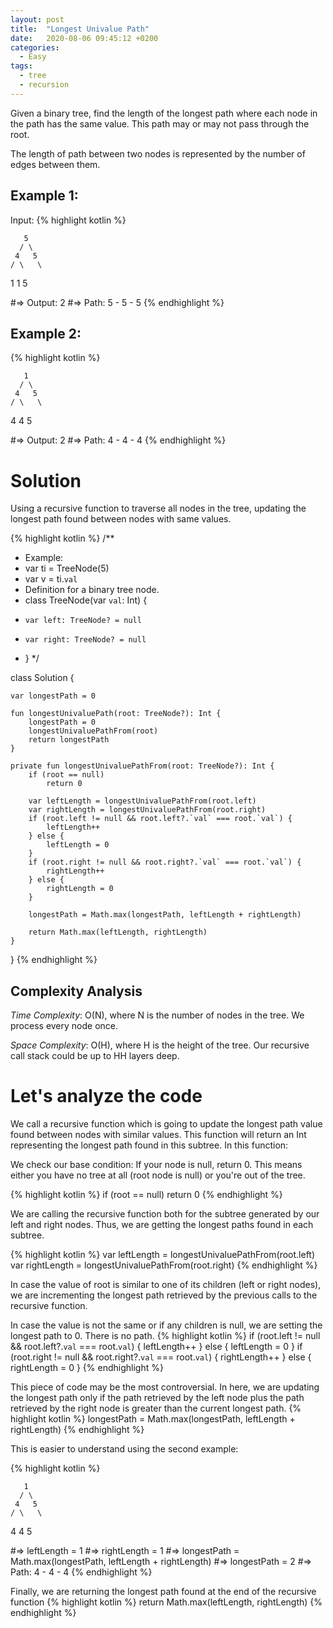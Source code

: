 ```yaml
---
layout: post
title:  "Longest Univalue Path"
date:   2020-08-06 09:45:12 +0200
categories:
  - Easy
tags:
  - tree
  - recursion
---
```

Given a binary tree, find the length of the longest path where each node in the path has the same value. This path may or may not pass through the root.

The length of path between two nodes is represented by the number of edges between them.

## Example 1:

Input:
{% highlight kotlin %}

       5
      / \
     4   5
    / \   \
   1   1   5

#=> Output: 2
#=> Path: 5 - 5 - 5
{% endhighlight %}

## Example 2:

{% highlight kotlin %}

       1
      / \
     4   5
    / \   \
   4   4   5

#=> Output: 2
#=> Path: 4 - 4 - 4
{% endhighlight %}

# Solution

Using a recursive function to traverse all nodes in the tree, updating the longest path found between nodes with same values.

{% highlight kotlin %}
/**
 * Example:
 * var ti = TreeNode(5)
 * var v = ti.`val`
 * Definition for a binary tree node.
 * class TreeNode(var `val`: Int) {
 *     var left: TreeNode? = null
 *     var right: TreeNode? = null
 * }
 */

class Solution {

    var longestPath = 0

    fun longestUnivaluePath(root: TreeNode?): Int {
        longestPath = 0
        longestUnivaluePathFrom(root)
        return longestPath
    }

    private fun longestUnivaluePathFrom(root: TreeNode?): Int {
        if (root == null)
            return 0

        var leftLength = longestUnivaluePathFrom(root.left)
        var rightLength = longestUnivaluePathFrom(root.right)
        if (root.left != null && root.left?.`val` === root.`val`) {
            leftLength++
        } else {
            leftLength = 0
        }
        if (root.right != null && root.right?.`val` === root.`val`) {
            rightLength++
        } else {
            rightLength = 0
        }

        longestPath = Math.max(longestPath, leftLength + rightLength)

        return Math.max(leftLength, rightLength)
    }

}
{% endhighlight %}

## Complexity Analysis

_Time Complexity_: O(N), where N is the number of nodes in the tree. We process every node once.

_Space Complexity_: O(H), where H is the height of the tree. Our recursive call stack could be up to HH layers deep.

# Let's analyze the code

We call a recursive function which is going to update the longest path value found between nodes with similar values. This function will return an Int representing the longest path found in this subtree. In this function:

We check our base condition: If your node is null, return 0. This means either you have no tree at all (root node is null) or you're out of the tree.

{% highlight kotlin %}
if (root == null)
    return 0
{% endhighlight %}

We are calling the recursive function both for the subtree generated by our left and right nodes. Thus, we are getting the longest paths found in each subtree.

{% highlight kotlin %}
var leftLength = longestUnivaluePathFrom(root.left)
var rightLength = longestUnivaluePathFrom(root.right)
{% endhighlight %}

In case the value of root is similar to one of its children (left or right nodes), we are incrementing the longest path retrieved by the previous calls to the recursive function.

In case the value is not the same or if any children is null, we are setting the longest path to 0. There is no path.
{% highlight kotlin %}
if (root.left != null && root.left?.`val` === root.`val`) {
    leftLength++
} else {
    leftLength = 0
}
if (root.right != null && root.right?.`val` === root.`val`) {
    rightLength++
} else {
    rightLength = 0
}
{% endhighlight %}

This piece of code may be the most controversial. In here, we are updating the longest path only if the path retrieved by the left node plus the path retrieved by the right node is greater than the current longest path.
{% highlight kotlin %}
longestPath = Math.max(longestPath, leftLength + rightLength)
{% endhighlight %}

This is easier to understand using the second example:

{% highlight kotlin %}

       1
      / \
     4   5
    / \   \
   4   4   5

#=> leftLength = 1
#=> rightLength = 1
#=> longestPath = Math.max(longestPath, leftLength + rightLength)
#=> longestPath = 2
#=> Path: 4 - 4 - 4
{% endhighlight %}

Finally, we are returning the longest path found at the end of the recursive function
{% highlight kotlin %}
return Math.max(leftLength, rightLength)
{% endhighlight %}
